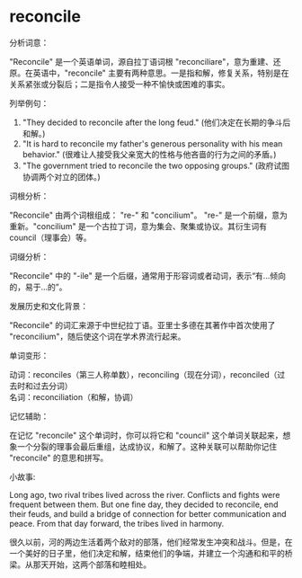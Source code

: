 # reconcile

分析词意：

  

"Reconcile" 是一个英语单词，源自拉丁语词根 "reconciliare"，意为重建、还原。在英语中，"reconcile" 主要有两种意思。一是指和解，修复关系，特别是在关系紧张或分裂后；二是指令人接受一种不愉快或困难的事实。

  

列举例句：

  

1.  "They decided to reconcile after the long feud." (他们决定在长期的争斗后和解。)
2.  "It is hard to reconcile my father's generous personality with his mean behavior." (很难让人接受我父亲宽大的性格与他吝啬的行为之间的矛盾。)
3.  "The government tried to reconcile the two opposing groups." (政府试图协调两个对立的团体。)

  

词根分析：

  

"Reconcile" 由两个词根组成： "re-" 和 "concilium"。 "re-" 是一个前缀，意为重新。"concilium" 是一个古拉丁词，意为集会、聚集或协议。其衍生词有council（理事会）等。

  

词缀分析：

  

"Reconcile" 中的 "-ile" 是一个后缀，通常用于形容词或者动词，表示“有...倾向的，易于…的”。

  

发展历史和文化背景：

  

"Reconcile" 的词汇来源于中世纪拉丁语。亚里士多德在其著作中首次使用了 "reconcilium"，随后使这个词在学术界流行起来。

  

单词变形：

  

动词：reconciles（第三人称单数），reconciling（现在分词），reconciled（过去时和过去分词）  
名词：reconciliation（和解，协调）

  

记忆辅助：

  

在记忆 "reconcile" 这个单词时，你可以将它和 "council" 这个单词关联起来，想象一个分裂的理事会最后重组，达成协议，和解了。这种关联可以帮助你记住 "reconcile" 的意思和拼写。

  

小故事:

  

Long ago, two rival tribes lived across the river. Conflicts and fights were frequent between them. But one fine day, they decided to reconcile, end their feuds, and build a bridge of connection for better communication and peace. From that day forward, the tribes lived in harmony.

  

很久以前，河的两边生活着两个敌对的部落，他们经常发生冲突和战斗。但是，在一个美好的日子里，他们决定和解，结束他们的争端，并建立一个沟通和和平的桥梁。从那天开始，这两个部落和睦相处。
